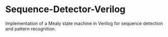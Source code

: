 # Sequence-Detector-Verilog
Implementation of a Mealy state machine in Verilog for sequence detection and pattern recognition.

